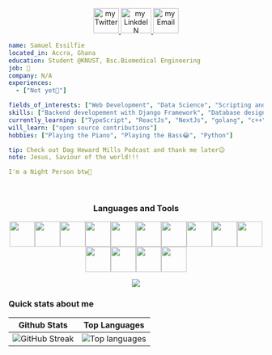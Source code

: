 <p align="center">
<a href="https://twitter.com/_Samess">
  <img alt="my Twitter" width="50px" src="https://user-images.githubusercontent.com/95895530/203465411-e08b5a7d-7bff-4323-a08e-28ad3eb94e80.png"/>
</a>
<a href="https://www.linkedin.com/in/samuel-essilfie-274684252/">
  <img alt="my LinkdeIN" width="60px" height="50px" src="https://user-images.githubusercontent.com/95895530/222520122-bb429593-68f6-499e-800e-c7c0ac99d894.jpg" />
</a>
<a href="mailto:psalmuelselfie@gmail.com?">
  <img alt="my Email" width="50px" src="https://user-images.githubusercontent.com/95895530/203465529-99ef9677-fba7-46e6-95c0-2048184c83fa.png" />
</a>
</p>

```yaml
name: Samuel Essilfie
located_in: Accra, Ghana
education: Student @KNUST, Bsc.Biomedical Engineering
job: 🔎
company: N/A
experiences: 
  - ["Not yet🤫"]

fields_of_interests: ["Web Development", "Data Science", "Scripting and Automation"]
skills: ["Backend developement with Django Framework", "Database design with Postgres db", "GraphQL", "Tailwind CSS"]
currently_learning: ["TypeScript", "ReactJs", "NextJs", "golang", "c++"]
will_learn: ["open source contributions"]
hobbies: ["Playing the Piano", "Playing the Bass😂", "Python"]
```

```yaml
tip: Check out Dag Heward Mills Podcast and thank me later😉
note: Jesus, Saviour of the world!!!

I'm a Night Person btw🦉
```

</br>
<h3 align="center">Languages and Tools</h3>
<p align="center"><img center height=50 
src="https://cdn.jsdelivr.net/gh/devicons/devicon/icons/python/python-original.svg"/><img height=50
src="https://cdn.jsdelivr.net/gh/devicons/devicon/icons/typescript/typescript-plain.svg" /><img height=50
src="https://cdn.jsdelivr.net/gh/devicons/devicon/icons/javascript/javascript-original.svg" /><img height=50
src="https://cdn.jsdelivr.net/gh/devicons/devicon/icons/c/c-original.svg" /><img height=50
src="https://cdn.jsdelivr.net/gh/devicons/devicon/icons/django/django-plain.svg" /><img height=50
src="https://cdn.jsdelivr.net/gh/devicons/devicon/icons/postgresql/postgresql-original.svg"/><img height=50
src="https://cdn.jsdelivr.net/gh/devicons/devicon/icons/nextjs/nextjs-original.svg"/><img height=50                                               src="https://cdn.jsdelivr.net/gh/devicons/devicon/icons/tailwindcss/tailwindcss-plain.svg"/><img height=50                                     src="https://cdn.jsdelivr.net/gh/devicons/devicon/icons/bootstrap/bootstrap-original.svg" /><img height=50                                                 src="https://cdn.jsdelivr.net/gh/devicons/devicon/icons/html5/html5-original.svg" /><img height=50 src="https://cdn.jsdelivr.net/gh/devicons/devicon/icons/css3/css3-original.svg" /><img height=50 src="https://cdn.jsdelivr.net/gh/devicons/devicon/icons/git/git-plain.svg"/><img height=50 src="https://cdn.jsdelivr.net/gh/devicons/devicon/icons/github/github-original.svg"/><img height=50 src="https://cdn.jsdelivr.net/gh/devicons/devicon/icons/vscode/vscode-original.svg"/>


<p align="center">
  <img src="https://capsule-render.vercel.app/api?type=waving&color=gradient&height=60&section=footer"/>
</p>


### Quick stats about me
| Github Stats | Top Languages |
| --- | --- |
| ![GitHub Streak](https://streak-stats.demolab.com?user=samezzz&theme=github-dark&date_format=j%20M%5B%20Y%5D)| ![Top languages](https://github-readme-stats.vercel.app/api/top-langs/?username=samezzz&show_icons=true&title_color=ffffff&icon_color=f6c32c&text_color=39D353&bg_color=0d1117&count_private=true&layout=compact) |


